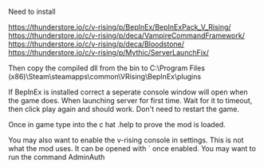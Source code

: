 Need to install 

https://thunderstore.io/c/v-rising/p/BepInEx/BepInExPack_V_Rising/
https://thunderstore.io/c/v-rising/p/deca/VampireCommandFramework/
https://thunderstore.io/c/v-rising/p/deca/Bloodstone/
https://thunderstore.io/c/v-rising/p/Mythic/ServerLaunchFix/

Then copy the compiled dll from the bin to C:\Program Files (x86)\Steam\steamapps\common\VRising\BepInEx\plugins

If BepInEx is installed correct a seperate console window will open when the game does. 
When launching server for first time. Wait for it to timeout, then click play again and should work. Don't need to restart the game.

Once in game type into the c hat .help to prove the mod is loaded.

You may also want to enable the v-rising console in settings. This is not what the mod uses. It can be opened with ` once enabled. You may want to run the command AdminAuth